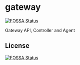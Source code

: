 # gateway
[![FOSSA Status](https://app.fossa.com/api/projects/git%2Bgithub.com%2Fgithedgehog%2Fgateway.svg?type=shield)](https://app.fossa.com/projects/git%2Bgithub.com%2Fgithedgehog%2Fgateway?ref=badge_shield)

Gateway API, Controller and Agent


## License
[![FOSSA Status](https://app.fossa.com/api/projects/git%2Bgithub.com%2Fgithedgehog%2Fgateway.svg?type=large)](https://app.fossa.com/projects/git%2Bgithub.com%2Fgithedgehog%2Fgateway?ref=badge_large)